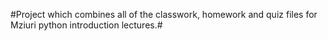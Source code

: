 #Project which combines all of the classwork, homework and quiz files for Mziuri python introduction lectures.#

